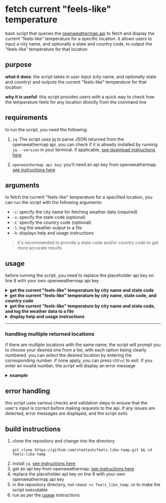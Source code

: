 # fetch current "feels-like" temperature
bash script that queries the [openweathermap api](https://openweathermap.org/) to fetch and display the current "feels-like" temperature for a specific location. it allows users to input a city name, and optionally a state and country code, to output the "feels-like" temperature for that location

## purpose
**what it does**: the script takes in user input (city name, and optionally state and country) and outputs the current "feels-like" temperature for that location

**why it is useful**: this script provides users with a quick way to check how the temperature feels for any location directly from the command line

## requirements
to run the script, you need the following:

1. `jq`: The script uses jq to parse JSON returned from the openweathermap api. you can check if it is already installed by running `jq --version` in your terminal.
if applicable, [see download instructions here](https://jqlang.github.io/jq/download/)

4. `openweathermap api key`: you'll need an api key from openweathermap. [see instructions here](https://openweathermap.org/appid)

## arguments
to fetch the current "feels-like" temperature for a specified location, you can run the script with the following arguments:

- `-c`: specify the city name for fetching weather data (required)
- `-s`: specify the state code (optional)
- `-C`: specify the country code (optional)
- `-l`: log the weather output to a file
- `-h`: displays help and usage instructions

> it's recommended to provide a state code and/or country code to get more accurate results

## usage
before running the script, you need to replace the placeholder api key on line 8 with your own openweathermap api key

<details>
<summary><b>get the current "feels-like" temperature by city name and state code</b></summary>
<br />
    
**input**

`./feels_like_temp.sh -c "cincinnati" -s "oh"`

**output**

```bash
location found: Cincinnati, Ohio, US (lat: 39.1014537, lon: -84.5124602)

output: it feels like 70°F in Cincinnati, Ohio, US
```
</details>

<details>
<summary><b>get the current "feels-like" temperature by city name, state code, and country code</b></summary>
<br />
    
**input**

`./feels_like_temp.sh -c "cincinnati" -s "oh" -C "us"`

**output**

```bash
location found: Cincinnati, Ohio, US (lat: 39.1014537, lon: -84.5124602)

output: it feels like 70°F in Cincinnati, Ohio, US
```
</details>

<details>
<summary><b>get the current "feels-like" temperature by city name and state code, and log the weather data to a file</b></summary>
<br />
    
**input**

`./feels_like_temp.sh -c "cincinnati" -s "oh" -l weather.log`

**output**

```bash
location found: Cincinnati, Ohio, US (lat: 39.1014537, lon: -84.5124602)

output: it feels like 58.19°F in Cincinnati, Ohio, US
output written to weather.log
```
</details>

<details>
<summary><b>display help and usage instructions</b></summary>
<br />
    
**input**

`./feels_like_temp.sh -h`

**output**

```bash
usage: ./feels_like_temp.sh [-c city_name] [-s state_code] [-C country_code] [-l log_file] [-h]

options:
    -c   specify the city name (regex: only alphabetic characters and spaces)
    -s   specify the state code (optional, regex: 2 alphabetic characters)
    -C   specify the country code (optional, regex: 2 alphabetic characters, defaults to "us" if state code is provided)
    -l   log the output to a file
    -h   display this help message
```
</details>

<hr>

### handling multiple returned locations
if there are multiple locations with the same name, the script will prompt you to choose your desired one from a list, with each option being clearly numbered. you can select the desired location by entering the corresponding number. if none apply, you can press ctrl+c to exit. if you enter an invalid number, the script will display an error message

<details>
<summary><b>example</b></summary>
<br />
    
**input**

`./feels_like_temp.sh -c "springfield"`

**output**

```bash
multiple locations found for 'springfield':

none of these? press ctrl+c to exit

1. Springfield, Illinois, US (lat: 39.7990175, lon: -89.6439575)
2. Springfield, Massachusetts, US (lat: 42.1018764, lon: -72.5886727)
3. Springfield, Missouri, US (lat: 37.1968298, lon: -93.2946576)
4. Springfield, Ohio, US (lat: 39.9234046, lon: -83.810138)
5. Springfield, Oregon, US (lat: 44.0462362, lon: -123.0220289)

enter the number corresponding to the correct location: {chosen_number}

you selected location {chosen_number}: {location_info}

output: it feels like {location_temperature}°F in {location_info}
```
</details>


## error handling
this script uses various checks and validation steps to ensure that the user's input is correct before making requests to the api. if any issues are detected, error messages are displayed, and the script exits

## build instructions
1. clone the repository and change into the directory
    ```
    git clone https://github.com/steelesh/feels-like-temp.git && cd feels-like-temp
    ```
2. install `jq`. [see instructions here](https://stedolan.github.io/jq/download/)
3. get an api key from openweathermap. [see instructions here](https://openweathermap.org/appid)
4. replace the placeholder api key on line 8 with your own openweathermap api key
5. in the repository directory, run `chmod +x feels_like_temp.sh` to make the script executable
6. run as per the [usage](#usage) instructions
